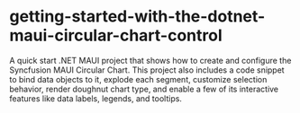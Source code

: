 # getting-started-with-the-dotnet-maui-circular-chart-control
A quick start .NET MAUI project that shows how to create and configure the Syncfusion MAUI Circular Chart. This project also includes a code snippet to bind data objects to it, explode each segment, customize selection behavior, render doughnut chart type, and enable a few of its interactive features like data labels, legends, and tooltips.
